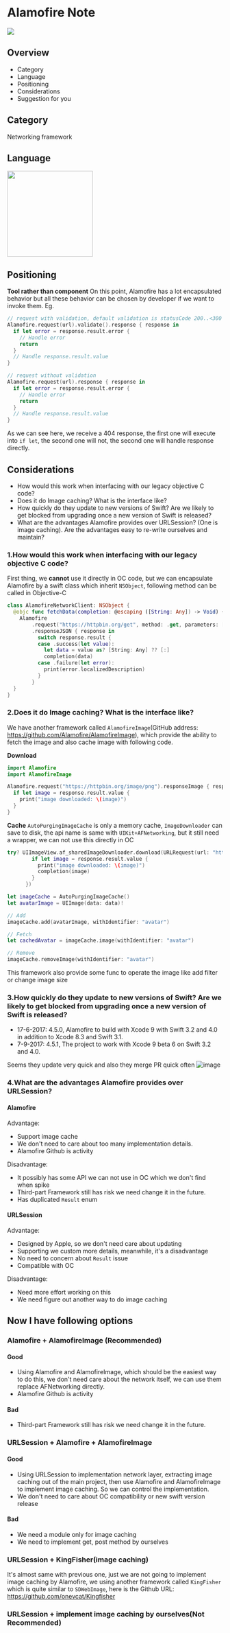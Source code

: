 # Alamofire Note
![](/images/Alamofire/15322346652322.png)
## Overview
- Category
- Language
- Positioning
- Considerations
- Suggestion for you

<!-- more -->

## Category
Networking framework

## Language
<img src="/images/Alamofire/15322376597183.png" width=200px />

## Positioning
**Tool rather than component**
On this point, Alamofire has a lot encapsulated behavior but all these behavior can be chosen by developer if we want to invoke them. Eg.

```swift
// request with validation, default validation is statusCode 200..<300 and contentType.
Alamofire.request(url).validate().response { response in
  if let error = response.result.error {
    // Handle error
    return
  }
  // Handle response.result.value
}

// request without validation
Alamofire.request(url).response { response in
  if let error = response.result.error {
    // Handle error
    return
  }
  // Handle response.result.value
}
```
As we can see here, we receive a 404 response, the first one will execute into `if let`, the second one will not, the second one will handle response directly.

## Considerations
- How would this work when interfacing with our legacy objective C code?
- Does it do Image caching? What is the interface like?
- How quickly do they update to new versions of Swift? Are we likely to get blocked from upgrading once a new version of Swift is released?
- What are the advantages Alamofire provides over URLSession?  (One is image caching). Are the advantages easy to re-write ourselves and maintain?

### 1.How would this work when interfacing with our legacy objective C code?
First thing, we **cannot** use it directly in OC code, but we can encapsulate Alamofire by a swift class which inherit `NSObject`, following method can be called in Objective-C

```swift
class AlamofireNetworkClient: NSObject {
  @objc func fetchData(completion: @escaping ([String: Any]) -> Void) {
    Alamofire
        .request("https://httpbin.org/get", method: .get, parameters: [:], encoding: URLEncoding.default, headers: nil)
        .responseJSON { response in
          switch response.result {
          case .success(let value):
            let data = value as? [String: Any] ?? [:]
            completion(data)
          case .failure(let error):
            print(error.localizedDescription)
          }
        }
  }
}
```

### 2.Does it do Image caching? What is the interface like?
We have another framework called `AlamofireImage`(GitHub address: https://github.com/Alamofire/AlamofireImage), which provide the ability to fetch the image and also cache image with following code.

**Download**

```swift
import Alamofire
import AlamofireImage

Alamofire.request("https://httpbin.org/image/png").responseImage { response in
  if let image = response.result.value {
    print("image downloaded: \(image)")
  }
}
```
**Cache**
`AutoPurgingImageCache` is only a memory cache, `ImageDownloader` can save to disk, the api name is same with `UIKit+AFNetworking`, but it still need a wrapper, we can not use this directly in OC

```swift
try? UIImageView.af_sharedImageDownloader.download(URLRequest(url: "https://cdn.dribbble.com/users/11867/screenshots/4160757/sonic_1x.jpg", method: .get), completion: { (response) in
        if let image = response.result.value {
          print("image downloaded: \(image)")
          completion(image)
        }
      })
```
```swift
let imageCache = AutoPurgingImageCache()
let avatarImage = UIImage(data: data)!

// Add
imageCache.add(avatarImage, withIdentifier: "avatar")

// Fetch
let cachedAvatar = imageCache.image(withIdentifier: "avatar")

// Remove
imageCache.removeImage(withIdentifier: "avatar")
```
This framework also provide some func to operate the image like add filter or change image size

### 3.How quickly do they update to new versions of Swift? Are we likely to get blocked from upgrading once a new version of Swift is released?
- 17-6-2017: 4.5.0, Alamofire to build with Xcode 9 with Swift 3.2 and 4.0 in addition to Xcode 8.3 and Swift 3.1.
- 7-9-2017: 4.5.1, The project to work with Xcode 9 beta 6 on Swift 3.2 and 4.0.

Seems they update very quick and also they merge PR quick often
![image](/images/Alamofire/git-issues.png)

### 4.What are the advantages Alamofire provides over URLSession? 
#### Alamofire
Advantage:

- Support image cache
- We don't need to care about too many implementation details.
- Alamofire Github is activity

Disadvantage:

- It possibly has some API we can not use in OC which we don't find when spike
- Third-part Framework still has risk we need change it in the future.
- Has duplicated `Result` enum

#### URLSession
Advantage:

- Designed by Apple, so we don't need care about updating
- Supporting we custom more details, meanwhile, it's a disadvantage
- No need to concern about `Result` issue
- Compatible with OC

Disadvantage:

- Need more effort working on this
- We need figure out another way to do image caching

## Now I have following options
### Alamofire + AlamofireImage (Recommended)
#### Good
- Using Alamofire and AlamofireImage, which should be the easiest way to do this, we don't need care about the network itself, we can use them replace AFNetworking directly.
- Alamofire Github is activity
#### Bad
- Third-part Framework still has risk we need change it in the future.

### URLSession + Alamofire + AlamofireImage
#### Good
- Using URLSession to implementation network layer, extracting image caching out of the main project, then use Alamofire and AlamofireImage to implement image caching. So we can control the implementation.
- We don't need to care about OC compatibility or new swift version release
#### Bad
- We need a module only for image caching
- We need to implement get, post method by ourselves

### URLSession + KingFisher(image caching)
It's almost same with previous one, just we are not going to implement image caching by Alamofire, we using another framework called `KingFisher` which is quite similar to `SDWebImage`, here is the Github URL: https://github.com/onevcat/Kingfisher

### URLSession + implement image caching by ourselves(Not Recommended)


